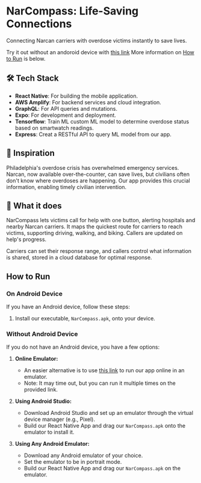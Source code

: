 # NarCompass: Life-Saving Connections

Connecting Narcan carriers with overdose victims instantly to save lives.

Try it out without an andoroid device with [this link](https://appetize.io/app/an43t7zeehs2cytt2jkrgftkxm?device=pixel7&osVersion=13.0)
More information on [How to Run](#how-to-run) is below.

## 🛠 Tech Stack

- **React Native**: For building the mobile application.
- **AWS Amplify**: For backend services and cloud integration.
- **GraphQL**: For API queries and mutations.
- **Expo**: For development and deployment.
- **Tensorflow**: Train ML custom ML model to determine overdose status based on smartwatch readings.
- **Express**: Creat a RESTful API to query ML model from our app.

## 🌟 Inspiration

Philadelphia's overdose crisis has overwhelmed emergency services. Narcan, now available over-the-counter, can save lives, but civilians often don't know where overdoses are happening. Our app provides this crucial information, enabling timely civilian intervention.

## 📱 What it does

NarCompass lets victims call for help with one button, alerting hospitals and nearby Narcan carriers. It maps the quickest route for carriers to reach victims, supporting driving, walking, and biking. Callers are updated on help's progress.

Carriers can set their response range, and callers control what information is shared, stored in a cloud database for optimal response.

## How to Run

### On Android Device

If you have an Android device, follow these steps:

1. Install our executable, `NarCompass.apk`, onto your device.

### Without Android Device

If you do not have an Android device, you have a few options:

1. **Online Emulator:**
   - An easier alternative is to use [this link](https://appetize.io/app/an43t7zeehs2cytt2jkrgftkxm?device=pixel7&osVersion=13.0) to run our app online in an emulator.
   - Note: It may time out, but you can run it multiple times on the provided link.

2. **Using Android Studio:**
   - Download Android Studio and set up an emulator through the virtual device manager (e.g., Pixel).
   - Build our React Native App and drag our `NarCompass.apk` onto the emulator to install it.

3. **Using Any Android Emulator:**
   - Download any Android emulator of your choice.
   - Set the emulator to be in portrait mode.
   - Build our React Native App and drag our `NarCompass.apk` on the emulator.

